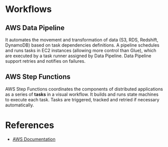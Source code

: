 # Workflows

## AWS Data Pipeline

It automates the movement and transformation of data (S3, RDS, Redshift, DynamoDB) based on task dependencies definitions.
A pipeline schedules and runs tasks in EC2 instances (allowing more control than Glue), which are executed by a task runner assigned by Data Pipeline. Data Pipeline support retries and notifies on failures.


## AWS Step Functions

AWS Step Functions coordinates the components of distributed applications as a series of **tasks** in a visual workflow. It builds and runs state machines to execute each task. Tasks are triggered, tracked and retried if necessary automatically.


# References

- [AWS Documentation](https://docs.aws.amazon.com/index.html)